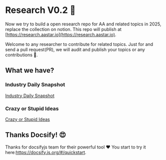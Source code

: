 # Research V0.2 :rocket:

Now we try to build a open research repo for AA and related topics in 2025,
replace the collection on notion. This repo will publish at
[https://research.aastar.io](https://research.aastar.io).

Welcome to any researcher to contribute for related topics. Just for and send a
pull request(PR), we will audit and publish your topics or any contributions
:carrot:.
## What we have?
### Industry Daily Snapshot
[Industry Daily Snapshot](industry/IndustryResearch.md)
### Crazy or Stupid Ideas
[Crazy or Stupid Ideas](ideas/crazy-stupid-ideas.md)


## Thanks Docsify! 😍

Thanks for docsifyjs team for their powerful tool :heart: You start to try it
here:https://docsify.js.org/#/quickstart.